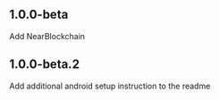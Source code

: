 ## 1.0.0-beta

Add NearBlockchain

## 1.0.0-beta.2

Add additional android setup instruction to the readme
